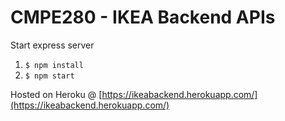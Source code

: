 # CMPE280 - IKEA Backend APIs

Start express server
1. `$ npm install`
1. `$ npm start`


Hosted on Heroku @ [https://ikeabackend.herokuapp.com/](https://ikeabackend.herokuapp.com/)



